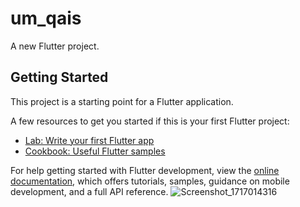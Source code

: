# um_qais

A new Flutter project.

## Getting Started

This project is a starting point for a Flutter application.

A few resources to get you started if this is your first Flutter project:

- [Lab: Write your first Flutter app](https://docs.flutter.dev/get-started/codelab)
- [Cookbook: Useful Flutter samples](https://docs.flutter.dev/cookbook)

For help getting started with Flutter development, view the
[online documentation](https://docs.flutter.dev/), which offers tutorials,
samples, guidance on mobile development, and a full API reference.
![Screenshot_1717014316](https://github.com/NeveenAlrashdan/project-2/assets/171076100/12e20e6f-4c02-4396-b9f9-ba0e2d34af25)

